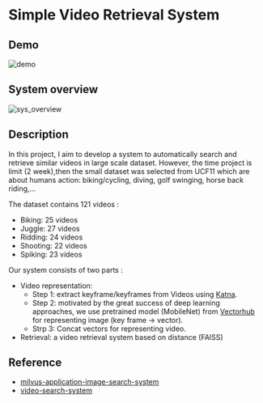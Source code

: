 # Simple Video Retrieval System
## Demo
![demo](sys.png)
## System overview
![sys_overview](sys.png)
## Description
In this project, I aim to develop a system to automatically search and retrieve similar videos in large scale dataset. However, the time project is limit (2 week),then the small dataset was selected from UCF11 which are about humans action:  biking/cycling, diving, golf swinging, horse back riding,...

The dataset contains 121 videos :
- Biking: 25 videos
- Juggle: 27 videos
- Ridding: 24 videos
- Shooting: 22 videos
- Spiking: 23 videos

Our system consists of two parts :
- Video representation:
    - Step 1: extract keyframe/keyframes from Videos using [Katna](https://katna.readthedocs.io/en/latest/).
    - Step 2: motivated by the great success of deep learning approaches, we use pretrained model (MobileNet) from [Vectorhub](https://github.com/vector-ai/vectorhub) for representing image (key frame -> vector).
    - Strp 3: Concat vectors for representing video.
- Retrieval: a video retrieval system based on distance (FAISS)

## Reference
- [milvus-application-image-search-system](https://blog.milvus.io/milvus-application-1-building-a-reverse-image-search-system-based-on-milvus-and-vgg-aed4788dd1ea)
- [video-search-system](https://www.google.com/url?q=https://blog.milvus.io/4-steps-to-building-a-video-search-system-5a3ced633308&sa=D&source=editors&ust=1626194846639000&usg=AOvVaw08DmkOBM7p1A4ZlluwxDG1)

